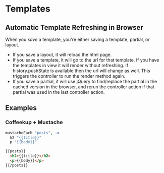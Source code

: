 # Templates

## Automatic Template Refreshing in Browser

When you _save_ a template, you're either saving a template, partial, or layout.

- If you save a layout, it will reload the html page.
- If you save a template, it will go to the url for that template.  If you have the templates in view it will render without refreshing.  If history.pushState is available then the url will change as well.  This triggers the controller to run the render method again.
- If you save a partial, it will use jQuery to find/replace the partial in the cached version in the browser, and rerun the controller action if that partial was used in the last controller action.

## Examples

### Coffeekup + Mustache

``` coffeescript
mustacheEach "posts", ->
  h2 "{{title}}"
  p "{{body}}"
```

``` html
{{posts}}
  <h2>{{title}}</h2>
  <p>{{body}}</p>
{{/posts}}
```